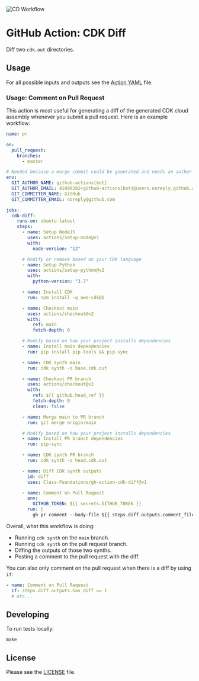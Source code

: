 ![CD Workflow](https://github.com/Class-Foundations/gh-action-cdk-diff/workflows/CD%20Workflow/badge.svg)

# GitHub Action: CDK Diff

Diff two `cdk.out` directories.

## Usage

For all possible inputs and outputs see the [Action YAML](action.yml) file.

### Usage: Comment on Pull Request

This action is most useful for generating a diff of the generated CDK cloud assembly whenever you submit a pull request.
Here is an example workflow:

```yaml
name: pr

on:
  pull_request:
    branches:
      - master

# Needed because a merge commit could be generated and needs an author
env:
  GIT_AUTHOR_NAME: github-actions[bot]
  GIT_AUTHOR_EMAIL: 41898282+github-actions[bot]@users.noreply.github.com
  GIT_COMMITTER_NAME: GitHub
  GIT_COMMITTER_EMAIL: noreply@github.com

jobs:
  cdk-diff:
    runs-on: ubuntu-latest
    steps:
      - name: Setup NodeJS
        uses: actions/setup-node@v1
        with:
          node-version: "12"

      # Modify or remove based on your CDK language
      - name: Setup Python
        uses: actions/setup-python@v2
        with:
          python-version: "3.7"

      - name: Install CDK
        run: npm install -g aws-cdk@1

      - name: Checkout main
        uses: actions/checkout@v2
        with:
          ref: main
          fetch-depth: 0

      # Modify based on how your project installs dependencies
      - name: Install main dependencies
        run: pip install pip-tools && pip-sync

      - name: CDK synth main
        run: cdk synth -o base.cdk.out

      - name: Checkout PR branch
        uses: actions/checkout@v2
        with:
          ref: ${{ github.head_ref }}
          fetch-depth: 0
          clean: false

      - name: Merge main to PR branch
        run: git merge origin/main

      # Modify based on how your project installs dependencies
      - name: Install PR branch dependencies
        run: pip-sync

      - name: CDK synth PR branch
        run: cdk synth -o head.cdk.out

      - name: Diff CDK synth outputs
        id: diff
        uses: Class-Foundations/gh-action-cdk-diff@v1

      - name: Comment on Pull Request
        env:
          GITHUB_TOKEN: ${{ secrets.GITHUB_TOKEN }}
        run: |
          gh pr comment --body-file ${{ steps.diff.outputs.comment_file }}
```

Overall, what this workflow is doing:

- Running `cdk synth` on the `main` branch.
- Running `cdk synth` on the pull request branch.
- Diffing the outputs of those two synths.
- Posting a comment to the pull request with the diff.

You can also only comment on the pull request when there is a diff by using `if`:

```yaml
- name: Comment on Pull Request
  if: steps.diff.outputs.has_diff == 1
  # etc...
```

## Developing

To run tests locally:

```shell script
make
```

## License

Please see the [LICENSE](LICENSE) file.

